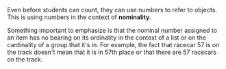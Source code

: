 Even before students can count, they can use numbers to refer to objects. This is using numbers in the context of **nominality**.

Something important to emphasize is that the nominal number assigned to an item has no bearing on its ordinality in the context of a list or on the cardinality of a group that it's in. For example, the fact that racecar 57 is on the track doesn't mean that it is in 57th place or that there are 57 racecars on the track.
